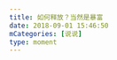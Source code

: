 ```yaml
---
title: 如何释放？当然是暴富
date: 2018-09-01 15:46:50
mCategories: [说说]
type: moment
---
```


<div id="pics-20180901154650"></div>

<script>
var data = [
    {"link": "2018-09-01_000000.jpeg", "type": "shuoshuo"}
];
picsRender(data, "pics-20180901154650");
</script>
